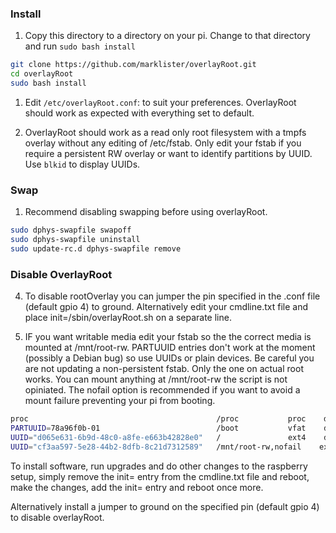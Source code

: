 ### Install
1. Copy this directory to a directory on your pi.  Change to that directory and run `sudo bash install`
```bash
git clone https://github.com/marklister/overlayRoot.git
cd overlayRoot
sudo bash install

```
1. Edit `/etc/overlayRoot.conf`:  to suit your preferences. OverlayRoot should work as expected with everything 
set to default.

1. OverlayRoot should work 
    as a read only root filesystem with a tmpfs overlay without any editing of /etc/fstab.  Only edit your fstab if you 
    require a persistent RW overlay or want to identify partitions by UUID. 
    Use `blkid` to display UUIDs.   

### Swap
1. Recommend disabling swapping before using overlayRoot. 
```bash
sudo dphys-swapfile swapoff
sudo dphys-swapfile uninstall
sudo update-rc.d dphys-swapfile remove
```
### Disable OverlayRoot
4. To disable rootOverlay you can jumper the pin specified in the .conf file (default gpio 4) to ground.  Alternatively edit your 
cmdline.txt file and place init=/sbin/overlayRoot.sh on a separate line.  
 
5. IF you want writable media edit your fstab so the the correct media is mounted at /mnt/root-rw.
 PARTUUID entries don't work at the moment (possibly a Debian bug) so use UUIDs or plain devices.
 Be careful you are not updating a non-persistent fstab.  Only the one on actual root works.
 You can mount anything at /mnt/root-rw the script is not opiniated.  The nofail option is recommended if you want to avoid
 a mount failure preventing your pi from booting.

```bash
proc                                          /proc           proc    defaults          0       0
PARTUUID=78a96f0b-01                          /boot           vfat    defaults          0       2
UUID="d065e631-6b9d-48c0-a8fe-e663b42828e0"   /               ext4    defaults,noatime  0       1
UUID="cf3aa597-5e28-44b2-8dfb-8c21d7312589"   /mnt/root-rw,nofail    ext4    defaults,noatime  0       1
```
  To install software, run upgrades and do other changes to the raspberry setup, simply remove the init=
  entry from the cmdline.txt file and reboot, make the changes, add the init= entry and reboot once more.  
  
  Alternatively install a jumper to ground on the specified pin (default gpio 4) to
  disable overlayRoot.
  
 
